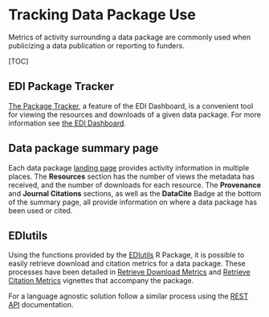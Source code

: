 # Tracking Data Package Use

Metrics of activity surrounding a data package are commonly used when publicizing a data publication or reporting to funders.

[TOC]

## EDI Package Tracker

[The Package Tracker](https://dashboard.edirepository.org/dashboard/reports/package_tracker), a feature of the EDI Dashboard, is a convenient tool for viewing the resources and downloads of a given data package. For more information see [the EDI Dashboard](the-edi-dashboard.md).

## Data package summary page

Each data package [landing page](data-package-pages.md) provides activity information in multiple places. The **Resources** section has the number of views the metadata has received, and the number of downloads for each resource. The **Provenance** and **Journal Citations** sections, as well as the **DataCite** Badge at the bottom of the summary page, all provide information on where a data package has been used or cited.


## EDIutils

Using the functions provided by the [EDIutils](https://ediorg.github.io/EDIutils/) R Package, it is possible to easily retrieve download and citation metrics for a data package. These processes have been detailed in [Retrieve Download Metrics](https://ediorg.github.io/EDIutils/articles/retrieve_downloads.html) and [Retrieve Citation Metrics](https://ediorg.github.io/EDIutils/articles/retrieve_citations.html) vignettes that accompany the package.

For a language agnostic solution follow a similar process using the [REST API](https://pastaplus-core.readthedocs.io/en/latest/doc_tree/about.html) documentation.
